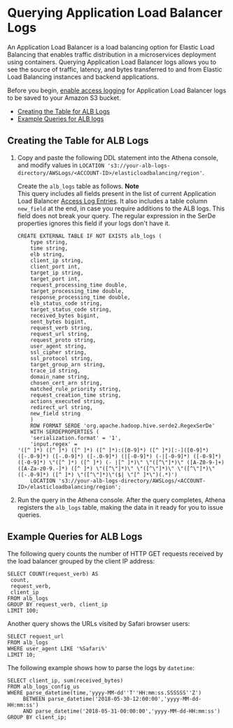 # Querying Application Load Balancer Logs<a name="application-load-balancer-logs"></a>

An Application Load Balancer is a load balancing option for Elastic Load Balancing that enables traffic distribution in a microservices deployment using containers\. Querying Application Load Balancer logs allows you to see the source of traffic, latency, and bytes transferred to and from Elastic Load Balancing instances and backend applications\.

Before you begin, [enable access logging](https://docs.aws.amazon.com/elasticloadbalancing/latest/application/load-balancer-access-logs.html#enable-access-logging) for Application Load Balancer logs to be saved to your Amazon S3 bucket\.
+  [Creating the Table for ALB Logs](#create-alb-table) 
+  [Example Queries for ALB logs](#query-alb-logs-examples) 

## Creating the Table for ALB Logs<a name="create-alb-table"></a>

1. Copy and paste the following DDL statement into the Athena console, and modify values in `LOCATION 's3://your-alb-logs-directory/AWSLogs/<ACCOUNT-ID>/elasticloadbalancing/region'`\. 

   Create the `alb_logs` table as follows\.
**Note**  
This query includes all fields present in the list of current Application Load Balancer [Access Log Entries](https://docs.aws.amazon.com/elasticloadbalancing/latest/application/load-balancer-access-logs.html#access-log-entry-format)\. It also includes a table column `new_field` at the end, in case you require additions to the ALB logs\. This field does not break your query\. The regular expression in the SerDe properties ignores this field if your logs don't have it\. 

   ```
   CREATE EXTERNAL TABLE IF NOT EXISTS alb_logs (
       type string,
       time string,
       elb string,
       client_ip string,
       client_port int,
       target_ip string,
       target_port int,
       request_processing_time double,
       target_processing_time double,
       response_processing_time double,
       elb_status_code string,
       target_status_code string,
       received_bytes bigint,
       sent_bytes bigint,
       request_verb string,
       request_url string,
       request_proto string,
       user_agent string,
       ssl_cipher string,
       ssl_protocol string,
       target_group_arn string,
       trace_id string,
       domain_name string,
       chosen_cert_arn string,
       matched_rule_priority string,
       request_creation_time string,
       actions_executed string,
       redirect_url string,
       new_field string
       )
       ROW FORMAT SERDE 'org.apache.hadoop.hive.serde2.RegexSerDe'
       WITH SERDEPROPERTIES (
       'serialization.format' = '1',
       'input.regex' = 
   '([^ ]*) ([^ ]*) ([^ ]*) ([^ ]*):([0-9]*) ([^ ]*)[:-]([0-9]*) ([-.0-9]*) ([-.0-9]*) ([-.0-9]*) (|[-0-9]*) (-|[-0-9]*) ([-0-9]*) ([-0-9]*) \"([^ ]*) ([^ ]*) (- |[^ ]*)\" \"([^\"]*)\" ([A-Z0-9-]+) ([A-Za-z0-9.-]*) ([^ ]*) \"([^\"]*)\" \"([^\"]*)\" \"([^\"]*)\" ([-.0-9]*) ([^ ]*) \"([^\"]*)\"($| \"[^ ]*\")(.*)')
       LOCATION 's3://your-alb-logs-directory/AWSLogs/<ACCOUNT-ID>/elasticloadbalancing/region';
   ```

1. Run the query in the Athena console\. After the query completes, Athena registers the `alb_logs` table, making the data in it ready for you to issue queries\.

## Example Queries for ALB Logs<a name="query-alb-logs-examples"></a>

The following query counts the number of HTTP GET requests received by the load balancer grouped by the client IP address:

```
SELECT COUNT(request_verb) AS
 count,
 request_verb,
 client_ip
FROM alb_logs
GROUP BY request_verb, client_ip
LIMIT 100;
```

Another query shows the URLs visited by Safari browser users:

```
SELECT request_url
FROM alb_logs
WHERE user_agent LIKE '%Safari%'
LIMIT 10;
```

The following example shows how to parse the logs by `datetime`:

```
SELECT client_ip, sum(received_bytes) 
FROM alb_logs_config_us 
WHERE parse_datetime(time,'yyyy-MM-dd''T''HH:mm:ss.SSSSSS''Z') 
     BETWEEN parse_datetime('2018-05-30-12:00:00','yyyy-MM-dd-HH:mm:ss') 
     AND parse_datetime('2018-05-31-00:00:00','yyyy-MM-dd-HH:mm:ss') 
GROUP BY client_ip;
```